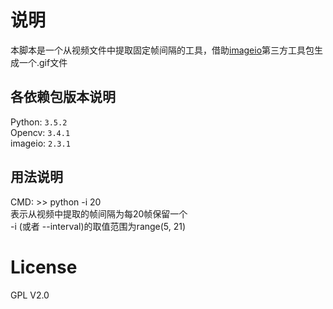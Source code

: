 
# 说明 </br>

本脚本是一个从视频文件中提取固定帧间隔的工具，借助[imageio](http://imageio.readthedocs.io/en/latest/userapi.html)第三方工具包生成一个.gif文件</br>

## 各依赖包版本说明 </br>

Python: `3.5.2`</br>
Opencv: `3.4.1`</br>
imageio: `2.3.1`</br>

## 用法说明 </br>

CMD: >> python -i 20</br>
表示从视频中提取的帧间隔为每20帧保留一个</br>
-i (或者 --interval)的取值范围为range(5, 21)</br>


# License
GPL V2.0
